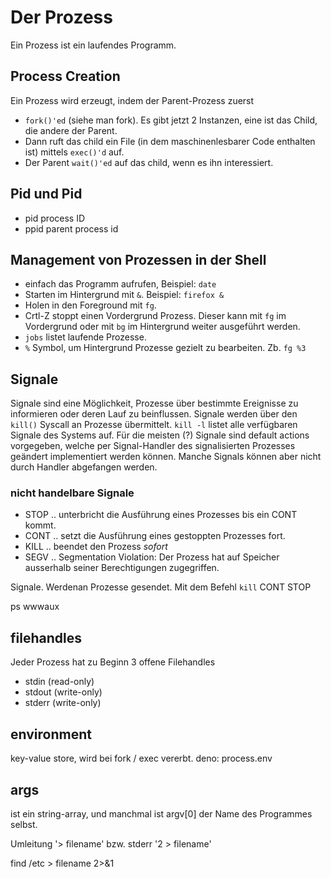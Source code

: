 # Der Prozess

Ein Prozess ist ein laufendes Programm.

## Process Creation

Ein Prozess wird erzeugt, indem der Parent-Prozess zuerst

- `fork()'ed` (siehe man fork). Es gibt jetzt 2 Instanzen, eine ist das Child, die andere der Parent.
- Dann ruft das child ein File (in dem maschinenlesbarer Code enthalten ist) mittels `exec()'d` auf.
- Der Parent `wait()'ed` auf das child, wenn es ihn interessiert.

## Pid und Pid

- pid process ID
- ppid parent process id

## Management von Prozessen in der Shell

- einfach das Programm aufrufen, Beispiel: `date`
- Starten im Hintergrund mit `&`. Beispiel: `firefox &`
- Holen in den Foreground mit `fg`.
- Crtl-Z stoppt einen Vordergrund Prozess. Dieser kann mit `fg` im Vordergrund oder mit `bg` im Hintergrund weiter ausgeführt werden.
- `jobs` listet laufende Prozesse.
- `%` Symbol, um Hintergrund Prozesse gezielt zu bearbeiten. Zb. `fg %3`

## Signale

Signale sind eine Möglichkeit, Prozesse über bestimmte Ereignisse zu informieren oder deren Lauf zu beinflussen. Signale werden über den `kill()` Syscall an Prozesse übermittelt. `kill -l` listet alle verfügbaren Signale des Systems auf. Für die meisten (?) Signale sind default actions vorgegeben, welche
per Signal-Handler des signalisierten Prozesses geändert implementiert werden können. Manche Signals können aber nicht durch Handler abgefangen werden.

### nicht handelbare Signale

- STOP .. unterbricht die Ausführung eines Prozesses bis ein CONT kommt.
- CONT .. setzt die Ausführung eines gestoppten Prozesses fort.
- KILL .. beendet den Prozess *sofort*
- SEGV .. Segmentation Violation: Der Prozess hat auf Speicher ausserhalb seiner Berechtigungen zugegriffen.

Signale. Werdenan Prozesse gesendet. Mit dem Befehl `kill` CONT STOP

ps wwwaux

## filehandles

Jeder Prozess hat zu Beginn 3 offene Filehandles

- stdin (read-only)
- stdout (write-only)
- stderr (write-only)

## environment

key-value store,  wird bei fork / exec vererbt.
deno: process.env

## args

ist ein string-array, und manchmal ist argv[0] der Name des Programmes selbst.

Umleitung '> filename' bzw. stderr '2 > filename'

find /etc > filename 2>&1
